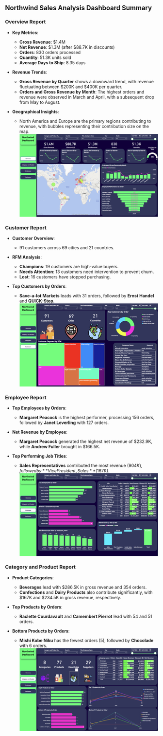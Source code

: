 ## **Northwind Sales Analysis Dashboard Summary**

### **Overview Report**
- **Key Metrics**:
  - **Gross Revenue**: $1.4M
  - **Net Revenue**: $1.3M (after $88.7K in discounts)
  - **Orders**: 830 orders processed
  - **Quantity**: 51.3K units sold
  - **Average Days to Ship**: 8.35 days
  
- **Revenue Trends**:
  - **Gross Revenue by Quarter** shows a downward trend, with revenue fluctuating between $200K and $400K per quarter.
  - **Orders and Gross Revenue by Month**: The highest orders and revenue were observed in March and April, with a subsequent drop from May to August.
  
- **Geographical Insights**:
  - North America and Europe are the primary regions contributing to revenue, with bubbles representing their contribution size on the map.
![](https://github.com/ArefMilani/northwind_database_analysis/blob/main/images/overview.png)

### **Customer Report**
- **Customer Overview**:
  - 91 customers across 69 cities and 21 countries.
  
- **RFM Analysis**:
  - **Champions**: 19 customers are high-value buyers.
  - **Needs Attention**: 13 customers need intervention to prevent churn.
  - **Lost**: 16 customers have stopped purchasing.
  
- **Top Customers by Orders**:
  - **Save-a-lot Markets** leads with 31 orders, followed by **Ernst Handel** and **QUICK-Stop**.
![](https://github.com/ArefMilani/northwind_database_analysis/blob/main/images/customer_report.png)

### **Employee Report**
- **Top Employees by Orders**:
  - **Margaret Peacock** is the highest performer, processing 156 orders, followed by **Janet Leverling** with 127 orders.
  
- **Net Revenue by Employee**:
  - **Margaret Peacock** generated the highest net revenue of $232.9K, while **Andrew Fuller** brought in $166.5K.

- **Top Performing Job Titles**:
  - **Sales Representatives** contributed the most revenue ($904K), followed by **Vice President, Sales** ($167K).
![](https://github.com/ArefMilani/northwind_database_analysis/blob/main/images/employee_report.png)

### **Category and Product Report**
- **Product Categories**:
  - **Beverages** lead with $286.5K in gross revenue and 354 orders.
  - **Confections** and **Dairy Products** also contribute significantly, with $167K and $234.5K in gross revenue, respectively.

- **Top Products by Orders**:
  - **Raclette Courdavault** and **Camembert Pierrot** lead with 54 and 51 orders.
  
- **Bottom Products by Orders**:
  - **Mishi Kobe Niku** has the fewest orders (5), followed by **Chocolade** with 6 orders.
![](https://github.com/ArefMilani/northwind_database_analysis/blob/main/images/prodcut_report.png)



